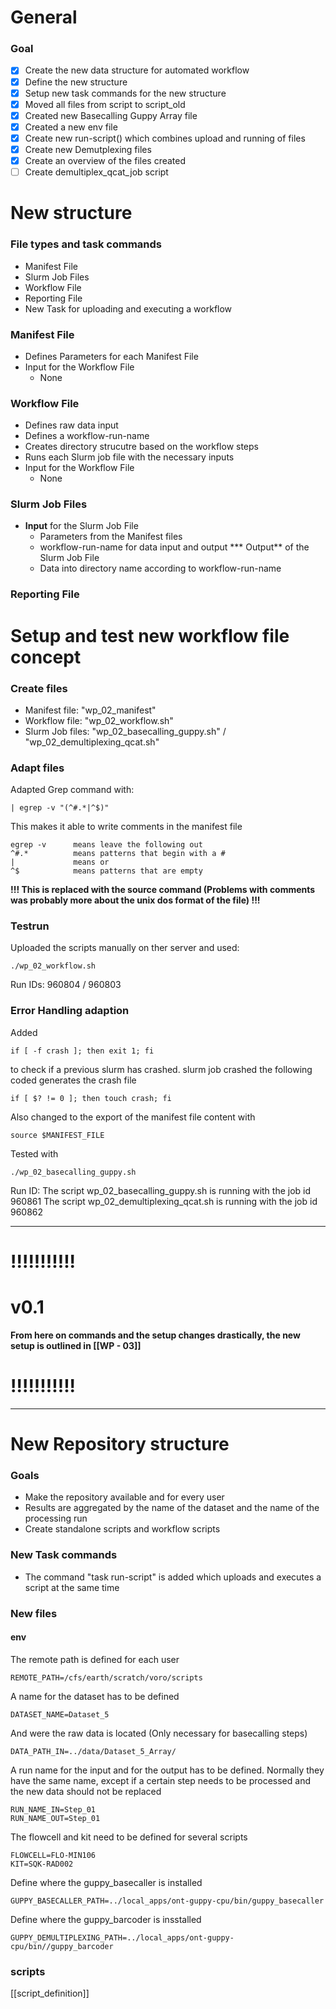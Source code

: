 # General
### Goal
* [x] Create the new data structure for automated workflow
* [x] Define the new structure
* [x] Setup new task commands for the new structure
* [x] Moved all files from script to script_old
* [x] Created new Basecalling Guppy Array file
* [x] Created a new env file
* [x] Create new run-script() which combines upload and running of files
* [x] Create new Demutplexing files
* [x] Create an overview of the files created
* [ ] Create demultiplex_qcat_job script
# New structure
### File types and task commands
* Manifest File
* Slurm Job Files
* Workflow File
* Reporting File
* New Task for uploading and executing a workflow

### Manifest File
* Defines Parameters for each Manifest File
* Input for the Workflow File
	* None

### Workflow File
* Defines raw data input
* Defines a workflow-run-name
* Creates directory strucutre based on the workflow steps
* Runs each Slurm job file with the necessary inputs
* Input for the Workflow File
	* None 

### Slurm Job Files
* **Input** for the Slurm Job File
	* Parameters from the Manifest files
	* workflow-run-name for data input and output
*** Output** of the Slurm Job File
	* Data into directory name according to workflow-run-name

### Reporting File

# Setup and test new workflow file concept
### Create files
* Manifest file: "wp_02_manifest"
* Workflow file: "wp_02_workflow.sh"
* Slurm Job files: "wp_02_basecalling_guppy.sh" / "wp_02_demultiplexing_qcat.sh"

### Adapt files

Adapted Grep command with: 
	
	| egrep -v "(^#.*|^$)"

This makes it able to write comments in the manifest file

	egrep -v      means leave the following out
	^#.*          means patterns that begin with a #
	|             means or
	^$            means patterns that are empty
	
**!!! This is replaced with the source command (Problems with comments was probably more about the unix dos format of the file) !!!**
	
### Testrun
Uploaded the scripts manually on ther server and used:
	
	./wp_02_workflow.sh	

Run IDs: 960804 / 960803

### Error Handling adaption

Added

	if [ -f crash ]; then exit 1; fi
	
to check if a previous slurm has crashed. slurm job crashed the following coded generates the crash file

	if [ $? != 0 ]; then touch crash; fi

Also changed to the export of the manifest file content with

	source $MANIFEST_FILE

Tested with

	./wp_02_basecalling_guppy.sh 
	
Run ID: The script wp_02_basecalling_guppy.sh is running with the job id 960861
The script wp_02_demultiplexing_qcat.sh is running with the job id 960862

___
# !!!!!!!!!!!
# v0.1
**From here on commands and the setup changes drastically, the new setup is outlined in [[WP - 03]]**
# !!!!!!!!!!!
___
# New Repository structure
### Goals
* Make the repository available and for every user
* Results are aggregated by the name of the dataset and the name of the processing run
* Create standalone scripts and workflow scripts

### New Task commands
* The command "task run-script" is added which uploads and executes a script at the same time

### New files
#### env
The remote path is defined for each user

	REMOTE_PATH=/cfs/earth/scratch/voro/scripts

A name for the dataset has to be defined

	DATASET_NAME=Dataset_5

And were the raw data is located (Only necessary for basecalling steps)

	DATA_PATH_IN=../data/Dataset_5_Array/
	
A run name for the input and for the output has to be defined. Normally they have the same name, except if a certain step needs to be processed and the new data should not be replaced
	
	RUN_NAME_IN=Step_01
	RUN_NAME_OUT=Step_01
	
The flowcell and kit need to be defined for several scripts

	FLOWCELL=FLO-MIN106
	KIT=SQK-RAD002
	
Define where the guppy_basecaller is installed

	GUPPY_BASECALLER_PATH=../local_apps/ont-guppy-cpu/bin/guppy_basecaller
	
Define where the guppy_barcoder is insstalled
	
	GUPPY_DEMULTIPLEXING_PATH=../local_apps/ont-guppy-cpu/bin//guppy_barcoder

### scripts
[[script_definition]]